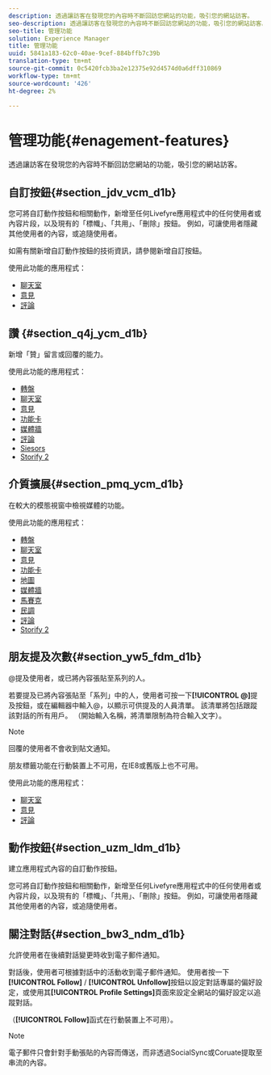 ```yaml
---
description: 透過讓訪客在發現您的內容時不斷回訪您網站的功能，吸引您的網站訪客。
seo-description: 透過讓訪客在發現您的內容時不斷回訪您網站的功能，吸引您的網站訪客。
seo-title: 管理功能
solution: Experience Manager
title: 管理功能
uuid: 5841a183-62c0-40ae-9cef-884bffb7c39b
translation-type: tm+mt
source-git-commit: 0c5420fcb3ba2e12375e92d4574d0a6dff310869
workflow-type: tm+mt
source-wordcount: '426'
ht-degree: 2%

---
```



# 管理功能{#enagement-features}

透過讓訪客在發現您的內容時不斷回訪您網站的功能，吸引您的網站訪客。

## 自訂按鈕{#section_jdv_vcm_d1b}

您可將自訂動作按鈕和相關動作，新增至任何Livefyre應用程式中的任何使用者或內容片段，以及現有的「標幟」、「共用」、「刪除」按鈕。 例如，可讓使用者隱藏其他使用者的內容，或追隨使用者。

如需有關新增自訂動作按鈕的技術資訊，請參閱新增自訂按鈕。

使用此功能的應用程式：

* [聊天室](../c-about-apps/c-chat-app/c-chat-app.md#c_chat_app)
* [意見](/help/using/c-about-apps/c-comments/c-comments.md)
* [評論](../c-about-apps/c-reviews-app/c-reviews-app.md#c_reviews_app)

## 讚 {#section_q4j_ycm_d1b}

新增「贊」留言或回覆的能力。

使用此功能的應用程式：

* [轉盤](../c-about-apps/c-carousel-app/c-carousel-app.md#c_carousel_app)
* [聊天室](../c-about-apps/c-chat-app/c-chat-app.md#c_chat_app)
* [意見](/help/using/c-about-apps/c-comments/c-comments.md)
* [功能卡](../c-about-apps/c-feature-card-app/c-feature-card-app.md#c_feature_card_app)
* [媒體牆](../c-about-apps/c-media-wall-app/c-media-wall-app.md#c_media_wall_app)
* [評論](../c-about-apps/c-reviews-app/c-reviews-app.md#c_reviews_app)
* [Siesors](../c-about-apps/c-sidenotes-app/c-sidenotes-app.md#c_sidenotes_app)
* [Storify 2](../c-about-apps/c-storify2/c-storify2.md#c_storify2)

## 介質擴展{#section_pmq_ycm_d1b}

在較大的模態視窗中檢視媒體的功能。

使用此功能的應用程式：

* [轉盤](../c-about-apps/c-carousel-app/c-carousel-app.md#c_carousel_app)
* [聊天室](../c-about-apps/c-chat-app/c-chat-app.md#c_chat_app)
* [意見](/help/using/c-about-apps/c-comments/c-comments.md)
* [功能卡](../c-about-apps/c-feature-card-app/c-feature-card-app.md#c_feature_card_app)
* [地圖](../c-about-apps/c-map-app/c-map-app.md#c_map_app)
* [媒體牆](../c-about-apps/c-media-wall-app/c-media-wall-app.md#c_media_wall_app)
* [馬賽克](../c-about-apps/c-mosaic-app/c-mosaic-app.md#c_mosaic_app)
* [民調](../c-about-apps/c-polls-app/c-polls-app.md#c_polls_app)
* [評論](../c-about-apps/c-reviews-app/c-reviews-app.md#c_reviews_app)
* [Storify 2](../c-about-apps/c-storify2/c-storify2.md#c_storify2)

## 朋友提及次數{#section_yw5_fdm_d1b}

@提及使用者，或已將內容張貼至系列的人。

若要提及已將內容張貼至「系列」中的人，使用者可按一下&#x200B;**[!UICONTROL @]**&#x200B;提及按鈕，或在編輯器中輸入@，以顯示可供提及的人員清單。 該清單將包括跟蹤該對話的所有用戶。 （開始輸入名稱，將清單限制為符合輸入文字）。

>[!NOTE]
>
>回覆的使用者不會收到貼文通知。

朋友標籤功能在行動裝置上不可用，在IE8或舊版上也不可用。

使用此功能的應用程式：

* [聊天室](../c-about-apps/c-chat-app/c-chat-app.md#c_chat_app)
* [意見](/help/using/c-about-apps/c-comments/c-comments.md)
* [評論](../c-about-apps/c-reviews-app/c-reviews-app.md#c_reviews_app)

## 動作按鈕{#section_uzm_ldm_d1b}

建立應用程式內容的自訂動作按鈕。

您可將自訂動作按鈕和相關動作，新增至任何Livefyre應用程式中的任何使用者或內容片段，以及現有的「標幟」、「共用」、「刪除」按鈕。 例如，可讓使用者隱藏其他使用者的內容，或追隨使用者。

## 關注對話{#section_bw3_ndm_d1b}

允許使用者在後續對話變更時收到電子郵件通知。

對話後，使用者可根據對話中的活動收到電子郵件通知。 使用者按一下&#x200B;**[!UICONTROL Follow]** / **[!UICONTROL Unfollow]**&#x200B;按鈕以設定對話專屬的偏好設定，或使用其&#x200B;**[!UICONTROL Profile Settings]**&#x200B;頁面來設定全網站的偏好設定以追蹤對話。

（**[!UICONTROL Follow]**&#x200B;函式在行動裝置上不可用）。

>[!NOTE]
>
>電子郵件只會針對手動張貼的內容而傳送，而非透過SocialSync或Coruate提取至串流的內容。

